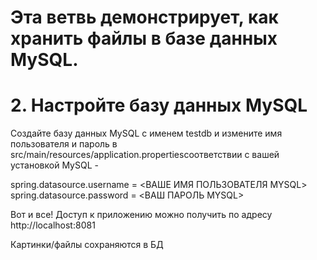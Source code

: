 # Эта ветвь демонстрирует, как хранить файлы в базе данных MySQL.

# 2. Настройте базу данных MySQL

Создайте базу данных MySQL с именем testdb и измените имя пользователя и пароль в src/main/resources/application.propertiesсоответствии с вашей установкой MySQL -

spring.datasource.username = <ВАШЕ ИМЯ ПОЛЬЗОВАТЕЛЯ MYSQL>
 spring.datasource.password = <ВАШ ПАРОЛЬ MYSQL>
 
 Вот и все! Доступ к приложению можно получить по адресу http://localhost:8081
 
 Картинки/файлы сохраняются в БД
